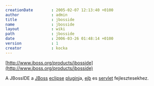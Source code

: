 ```yaml
---
creationDate        : 2005-02-07 12:13:40 +0100 
author              : admin 
title               : jbosside 
name                : jbosside 
layout              : wiki 
path                : jbosside 
date                : 2006-03-26 01:48:14 +0100 
version             : 1 
creator             : kocka 
---
```

[http://www.jboss.org/products/jbosside](http://www.jboss.org/products/jbosside)

A JBossIDE a [JBoss](jboss.html) [eclipse](Eclipse.html) [plugin](plugin.html)ja, [ejb](EJB.html) es [servlet](servlet.html) fejlesztesekhez.
